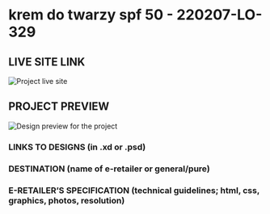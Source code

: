 # krem do twarzy spf 50 - 220207-LO-329

<!-- please enter project number recived from PM -->

## LIVE SITE LINK

<!-- please enter link to site preview here -->

![Project live site](./link)

## PROJECT PREVIEW

![Design preview for the project](https://drive.google.com/file/d/1P8LJkBkRdFXni9NcBrO1gZ5qu2agt4O8/view?usp=sharing)

### LINKS TO DESIGNS (in .xd or .psd)

<!-- please enter link to preview designs -->

### DESTINATION (name of e-retailer or general/pure)

<!-- please enter e-retailers name -->

### E-RETAILER’S SPECIFICATION (technical guidelines; html, css, graphics, photos, resolution)

<!-- please enter any additional comments important for the project -->
